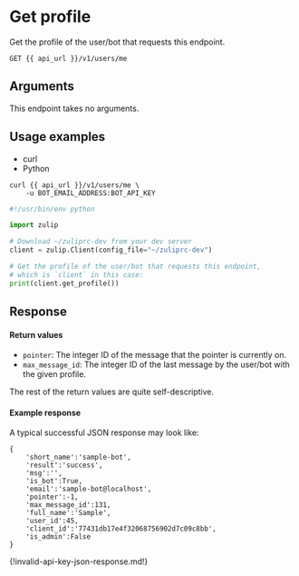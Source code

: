 # Get profile

Get the profile of the user/bot that requests this endpoint.

`GET {{ api_url }}/v1/users/me`

## Arguments

This endpoint takes no arguments.

## Usage examples

<div class="code-section" markdown="1">
<ul class="nav">
<li data-language="curl">curl</li>
<li data-language="python">Python</li>
</ul>
<div class="blocks">

<div data-language="curl" markdown="1">

```
curl {{ api_url }}/v1/users/me \
    -u BOT_EMAIL_ADDRESS:BOT_API_KEY
```

</div>

<div data-language="python" markdown="1">

```python
#!/usr/bin/env python

import zulip

# Download ~/zuliprc-dev from your dev server
client = zulip.Client(config_file="~/zuliprc-dev")

# Get the profile of the user/bot that requests this endpoint,
# which is `client` in this case:
print(client.get_profile())
```

</div>

</div>

</div>

## Response

#### Return values

* `pointer`: The integer ID of the message that the pointer is currently on.
* `max_message_id`: The integer ID of the last message by the user/bot with
  the given profile.

The rest of the return values are quite self-descriptive.

#### Example response

A typical successful JSON response may look like:

```
{
    'short_name':'sample-bot',
    'result':'success',
    'msg':'',
    'is_bot':True,
    'email':'sample-bot@localhost',
    'pointer':-1,
    'max_message_id':131,
    'full_name':'Sample',
    'user_id':45,
    'client_id':'77431db17e4f32068756902d7c09c8bb',
    'is_admin':False
}
```

{!invalid-api-key-json-response.md!}
